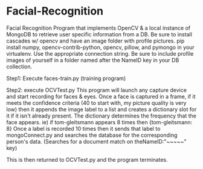 # Facial-Recognition
Facial Recognition Program that implements OpenCV & a local instance of MongoDB to retrieve user specific information from a DB. 
Be sure to install cascades w/ opencv and have an image folder with profile pictures. 
pip install numpy, opencv-contrib-python, opencv, pillow, and pymongo in your virtualenv.
Use the appropriate connection string.
Be sure to include profile images of yourself in a folder named after the NameID key in your DB collection.

Step1:
Execute faces-train.py (training program)

Step2:
execute OCVTest.py
This program will launch any capture device and start recording for faces & eyes.
Once a face is captured in a frame, if it meets the confidence criteria (40 to start with, my picture quality is very low)
then it appends the image label to a list and creates a dictionary slot for it if it isn't already present. The dictionary determines 
the frequency that the face appears. 
ie) if tom-gleitsmann appears 8 times then {tom-gleitsmann: 8}
Once a label is recorded 10 times then it sends that label to mongoConnect.py and searches the database for the corresponding person's data. (Searches for a document match on theNameID:"~~~~~" key)

This is then returned to OCVTest.py and the program terminates. 

